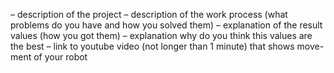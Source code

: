 – description of the project
– description of the work process (what problems do you have and how you solved them)
– explanation of the result values (how you got them)
– explanation why do you think this values are the best
– link to youtube video (not longer than 1 minute) that shows move- ment of your robot
